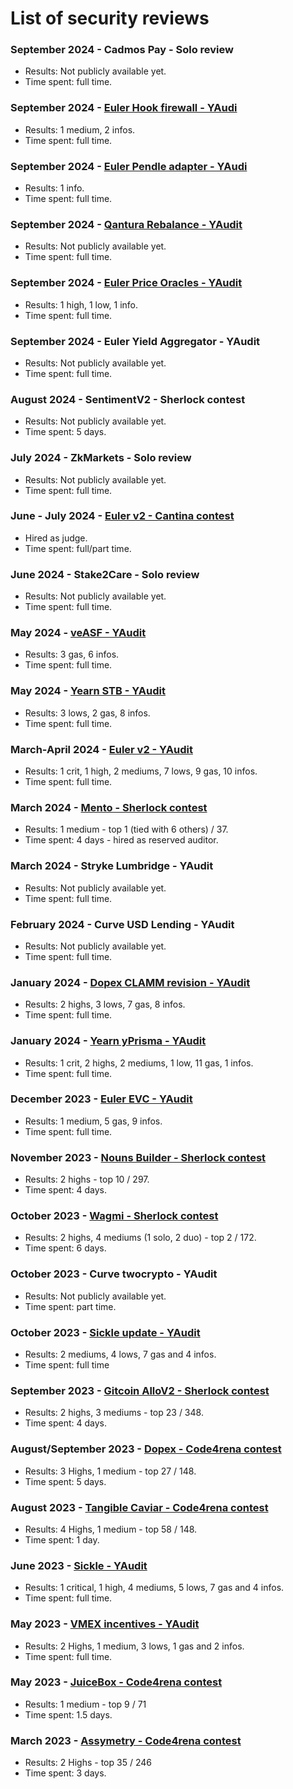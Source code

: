 # List of security reviews

### September 2024 - Cadmos Pay - Solo review
- Results: Not publicly available yet.
- Time spent: full time.

### September 2024 - [Euler Hook firewall - YAudi](https://reports.yaudit.dev/reports/09-2024-Euler-Hook-Target-Firewall/)
- Results: 1 medium, 2 infos.
- Time spent: full time.

### September 2024 - [Euler Pendle adapter - YAudi](https://reports.yaudit.dev/reports/09-2024-Euler-PendleOracle/)
- Results: 1 info.
- Time spent: full time.

### September 2024 - [Qantura Rebalance - YAudit](https://reports.yaudit.dev/reports/09-2024-Qantura-rebalance/)
- Results: Not publicly available yet.
- Time spent: full time.

### September 2024 - [Euler Price Oracles - YAudit](https://reports.yaudit.dev/reports/09-2024-Euler-price-oracles-update/)
- Results: 1 high, 1 low, 1 info.
- Time spent: full time.

### September 2024 - Euler Yield Aggregator - YAudit
- Results: Not publicly available yet.
- Time spent: full time.

### August 2024 - SentimentV2 - Sherlock contest
- Results: Not publicly available yet.
- Time spent: 5 days.

### July 2024 - ZkMarkets - Solo review
- Results: Not publicly available yet.
- Time spent: full time.

### June - July 2024 - [Euler v2 - Cantina contest](https://cantina.xyz/competitions/41306bb9-2bb8-4da6-95c3-66b85e11639f)
- Hired as judge.
- Time spent: full/part time.

### June 2024 - Stake2Care - Solo review
- Results: Not publicly available yet.
- Time spent: full time.

### May 2024 - [veASF - YAudit](https://reports.yaudit.dev/reports/06-2024-Asymmetry-veASF/)
- Results: 3 gas, 6 infos.
- Time spent: full time.

### May 2024 - [Yearn STB - YAudit](https://reports.yaudit.dev/reports/05-2024-Yearn-STB-yAudit-report/)
- Results: 3 lows, 2 gas, 8 infos.
- Time spent: full time.

### March-April 2024 - [Euler v2 - YAudit](https://reports.yaudit.dev/reports/03-2024-EulerV2/)
- Results: 1 crit, 1 high, 2 mediums, 7 lows, 9 gas, 10 infos.
- Time spent: full time.

### March 2024 - [Mento - Sherlock contest](https://audits.sherlock.xyz/contests/187)
- Results: 1 medium - top 1 (tied with 6 others) / 37.
- Time spent: 4 days - hired as reserved auditor.

### March 2024 - Stryke Lumbridge - YAudit
- Results: Not publicly available yet.
- Time spent: full time.

### February 2024 - Curve USD Lending - YAudit
- Results: Not publicly available yet.
- Time spent: full time.

### January 2024 - [Dopex CLAMM revision - YAudit](https://reports.yaudit.dev/reports/01-2024-Dopex-CLAMM-V2/)
- Results: 2 highs, 3 lows, 7 gas, 8 infos.
- Time spent: full time.

### January 2024 - [Yearn yPrisma - YAudit](https://reports.yaudit.dev/reports/01-2024-yPrisma/)
- Results: 1 crit, 2 highs, 2 mediums, 1 low, 11 gas, 1 infos.
- Time spent: full time.

### December 2023 - [Euler EVC - YAudit](https://reports.yaudit.dev/reports/12-2023-Euler-EVC/)
- Results: 1 medium, 5 gas, 9 infos.
- Time spent: full time.

### November 2023 - [Nouns Builder - Sherlock contest](https://audits.sherlock.xyz/contests/111)
- Results: 2 highs - top 10 / 297.
- Time spent: 4 days.

### October 2023 - [Wagmi - Sherlock contest](https://audits.sherlock.xyz/contests/118)
- Results: 2 highs, 4 mediums (1 solo, 2 duo) - top 2 / 172.
- Time spent: 6 days.

### October 2023 - Curve twocrypto - YAudit
- Results: Not publicly available yet.
- Time spent: part time.

### October 2023 - [Sickle update - YAudit](https://reports.yaudit.dev/reports/10-2023-Sickle-Update/)
- Results: 2 mediums, 4 lows, 7 gas and 4 infos.
- Time spent: full time

### September 2023 - [Gitcoin AlloV2 - Sherlock contest](https://audits.sherlock.xyz/contests/109)
- Results: 2 highs, 3 mediums - top 23 / 348.
- Time spent: 4 days.

### August/September 2023 - [Dopex - Code4rena contest](https://code4rena.com/audits/2023-08-dopex#top)
- Results: 3 Highs, 1 medium - top 27 / 148.
- Time spent: 5 days.

### August 2023 - [Tangible Caviar - Code4rena contest](https://code4rena.com/audits/2023-08-tangible-caviar#top)
- Results: 4 Highs, 1 medium - top 58 / 148.
- Time spent: 1 day.

### June 2023 - [Sickle - YAudit](https://reports.yaudit.dev/reports/06-2023-Sickle/)
- Results: 1 critical, 1 high, 4 mediums, 5 lows, 7 gas and 4 infos.
- Time spent: full time.

### May 2023 - [VMEX incentives - YAudit](https://reports.yaudit.dev/reports/06-2023-VMEX-incentives/)
- Results: 2 Highs, 1 medium, 3 lows, 1 gas and 2 infos.
- Time spent: full time.

### May 2023 - [JuiceBox - Code4rena contest](https://code4rena.com/audits/2023-05-juicebox-buyback-delegate#top)
- Results: 1 medium - top 9 / 71
- Time spent: 1.5 days.

### March 2023 - [Assymetry - Code4rena contest](https://code4rena.com/audits/2023-03-asymmetry-contest#top)
- Results: 2 Highs - top 35 / 246
- Time spent: 3 days.
